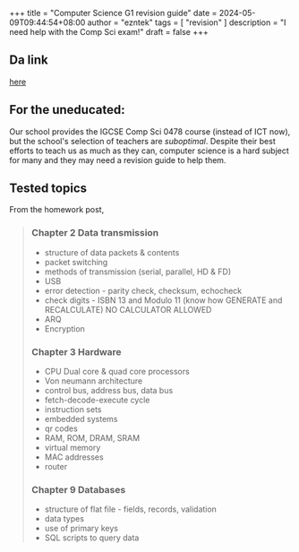 +++
title = "Computer Science G1 revision guide"
date = 2024-05-09T09:44:54+08:00
author = "ezntek"
tags = [ "revision" ]
description = "I need help with the Comp Sci exam!"
draft = false
+++

## Da link

[here](https://ezntek.com/revision/comp_sci_g1_s2.html)

## For the uneducated:

Our school provides the IGCSE Comp Sci 0478 course (instead of ICT now), but the school's selection of
teachers are *suboptimal*. Despite their best efforts to teach us as much as they can, computer science
is a hard subject for many and they may need a revision guide to help them.

## Tested topics

From the homework post, 

> ### Chapter 2 Data transmission
>
> * structure of data packets & contents
> * packet switching
> * methods of transmission (serial, parallel, HD & FD)
> * USB
> * error detection - parity check, checksum, echocheck
> * check digits - ISBN 13 and Modulo 11 (know how GENERATE and RECALCULATE) NO CALCULATOR ALLOWED
> * ARQ
> * Encryption
>
> ### Chapter 3 Hardware
> 
> * CPU Dual core & quad core processors
> * Von neumann architecture
> * control bus, address bus, data bus
> * fetch-decode-execute cycle
> * instruction sets
> * embedded systems
> * qr codes
> * RAM, ROM, DRAM, SRAM
> * virtual memory
> * MAC addresses
> * router
> 
> ### Chapter 9 Databases
> 
> * structure of flat file - fields, records, validation
> * data types
> * use of primary keys
> * SQL scripts to query data


<script src="https://utteranc.es/client.js"
     repo="ezntek/ezntek.github.io"
     issue-term="title"
     label="comments"
     theme="github-dark"
     crossorigin="anonymous"
     async>
</script>
